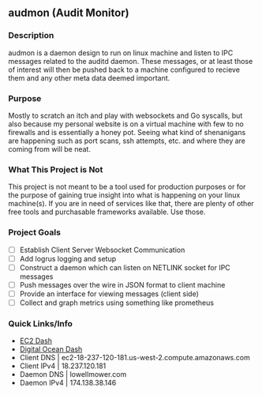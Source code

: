 ## audmon (Audit Monitor)

### Description
audmon is a daemon design to run on linux machine and listen to IPC messages
related to the auditd daemon. These messages, or at least those of interest will
then be pushed back to a machine configured to recieve them and any other meta
data deemed important.

### Purpose
Mostly to scratch an itch and play with websockets and Go syscalls, but also
because my personal website is on a virtual machine with few to no firewalls and
is essentially a honey pot. Seeing what kind of shenanigans are happening such as
port scans, ssh attempts, etc. and where they are coming from will be neat.

### What This Project is Not
This project is not meant to be a tool used for production purposes or for the
purpose of gaining true insight into what is happening on your linux machine(s).
If you are in need of services like that, there are plenty of other free tools and
purchasable frameworks available. Use those.

### Project Goals
- [ ] Establish Client Server Websocket Communication
- [ ] Add logrus logging and setup
- [ ] Construct a daemon which can listen on NETLINK socket for IPC messages
- [ ] Push messages over the wire in JSON format to client machine
- [ ] Provide an interface for viewing messages (client side)
- [ ] Collect and graph metrics using something like prometheus

### Quick Links/Info
- [EC2 Dash](https://us-west-2.console.aws.amazon.com/ec2/v2/home?region=us-west-2#Instances:)
- [Digital Ocean Dash](https://cloud.digitalocean.com/droplets/177816291/graphs?i=6e05ec&period=hour)
- Client DNS  | ec2-18-237-120-181.us-west-2.compute.amazonaws.com
- Client IPv4 | 18.237.120.181
- Daemon DNS  | lowellmower.com
- Daemon IPv4 | 174.138.38.146